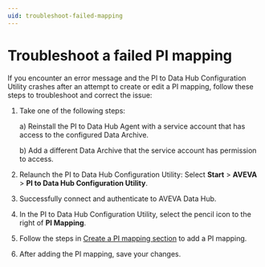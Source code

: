 ```yaml
---
uid: troubleshoot-failed-mapping
---
```


# Troubleshoot a failed PI mapping

If you encounter an error message and the PI to Data Hub Configuration Utility crashes after an attempt to create or edit a PI mapping, follow these steps to troubleshoot and correct the issue:

1. Take one of the following steps:
 
    a) Reinstall the PI to Data Hub Agent with a service account that has access to the configured Data Archive.

    b) Add a different Data Archive that the service account has permission to access.

1. Relaunch the PI to Data Hub Configuration Utility: Select **Start** > **AVEVA** > **PI to Data Hub Configuration Utility**.

1. Successfully connect and authenticate to AVEVA Data Hub.

1. In the PI to Data Hub Configuration Utility, select the pencil icon to the right of **PI Mapping**.

1. Follow the steps in [Create a PI mapping section](#pi-to-ocs-utility) to add a PI mapping.

1. After adding the PI mapping, save your changes. 
